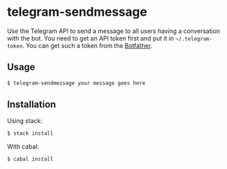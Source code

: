 # telegram-sendmessage

Use the Telegram API to send a message to
all users having a conversation with the bot.
You need to get an API token first and put it in `~/.telegram-token`.
You can get such a token from the [Botfather](https://core.telegram.org/bots#botfather).

## Usage

```bash
$ telegram-sendmessage your message goes here
```

## Installation

Using stack:

```bash
$ stack install
```

With cabal:

```bash
$ cabal install
```
